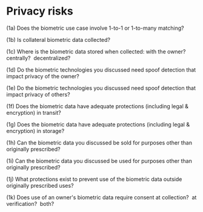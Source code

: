 # Privacy risks

(1a) Does the biometric use case involve 1-to-1 or 1-to-many matching?

(1b) Is collateral biometric data collected?

(1c) Where is the biometric data stored when collected: with the owner?  centrally?  decentralized?

(1d) Do the biometric technologies you discussed need spoof detection that impact privacy of the owner?

(1e) Do the biometric technologies you discussed need spoof detection that impact privacy of others?

(1f) Does the biometric data have adequate protections (including legal & encryption) in transit?

(1g) Does the biometric data have adequate protections (including legal & encryption) in storage?

(1h) Can the biometric data you discussed be sold for purposes other than originally prescribed?

(1i) Can the biometric data you discussed be used for purposes other than originally prescribed?

(1j) What protections exist to prevent use of the biometric data outside originally prescribed uses?

(1k) Does use of an owner's biometric data require consent at collection?  at verification?  both?
